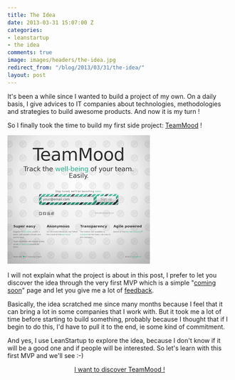 ```yaml
---
title: The Idea
date: 2013-03-31 15:07:00 Z
categories:
- leanstartup
- the idea
comments: true
image: images/headers/the-idea.jpg
redirect_from: "/blog/2013/03/31/the-idea/"
layout: post
---
```


It's been a while since I wanted to build a project of my own. On a daily basis, I give advices to IT companies about technologies, methodologies and strategies to build awesome products. And now it is my turn !

<!--More-->

So I finally took the time to build my first side project: <a href="http://teammood.com" class="teammood">TeamMood</a> !

<a href="http://teammood.com"><img class="center" src="/images/posts/coming-soon.png" alt=""></a>

I will not explain what the project is about in this post, I prefer to let you discover the idea through the very first MVP which is a simple "[coming soon](http://teammood.com)" page and let you give me a lot of [feedback](mailto:hello@teammood.com).

Basically, the idea scratched me since many months because I feel that it can bring a lot in some companies that I work with. But it took me a lot of time before starting to build something, probably because I thought that if I begin to do this, I'd have to pull it to the end, ie some kind of commitment.

And yes, I use LeanStartup to explore the idea, because I don't know if it will be a good one and if people will be interested. So let's learn with this first MVP and we'll see :-)

<div align="center"><a class="button" href="https://www.teammood.com/">I want to discover TeamMood !</a></div>
